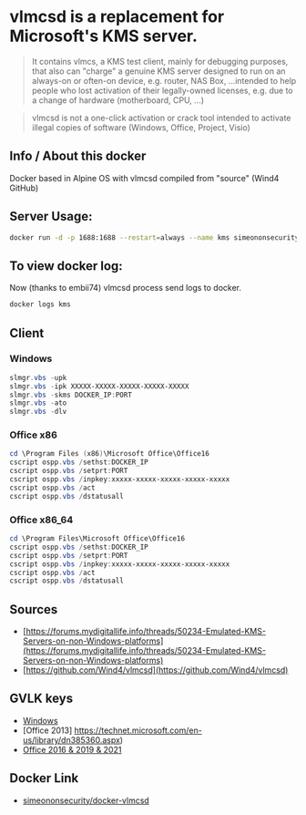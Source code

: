 # vlmcsd is a replacement for Microsoft's KMS server.

> It contains vlmcs, a KMS test client, mainly for debugging purposes, that also can "charge" a genuine KMS server designed to run on an always-on or often-on device, e.g. router, NAS Box, ...intended to help people who lost activation of their legally-owned licenses, e.g. due to a change of hardware (motherboard, CPU, ...)
  
> vlmcsd is not a one-click activation or crack tool intended to activate illegal copies of software (Windows, Office, Project, Visio)

## Info / About this docker
Docker based in Alpine OS with vlmcsd compiled from "source" (Wind4 GitHub)

## Server Usage:
```bash
docker run -d -p 1688:1688 --restart=always --name kms simeononsecurity/docker-vlmcsd 
```

## To view docker log:
Now (thanks to embii74) vlmcsd process send logs to docker.
```bash
docker logs kms
```

## Client
### Windows
```powershell
slmgr.vbs -upk  
slmgr.vbs -ipk XXXXX-XXXXX-XXXXX-XXXXX-XXXXX  
slmgr.vbs -skms DOCKER_IP:PORT  
slmgr.vbs -ato  
slmgr.vbs -dlv  
```

### Office x86
```powershell
cd \Program Files (x86)\Microsoft Office\Office16  
cscript ospp.vbs /sethst:DOCKER_IP  
cscript ospp.vbs /setprt:PORT  
cscript ospp.vbs /inpkey:xxxxx-xxxxx-xxxxx-xxxxx-xxxxx  
cscript ospp.vbs /act  
cscript ospp.vbs /dstatusall  
```
### Office x86_64
```powershell
cd \Program Files\Microsoft Office\Office16  
cscript ospp.vbs /sethst:DOCKER_IP  
cscript ospp.vbs /setprt:PORT  
cscript ospp.vbs /inpkey:xxxxx-xxxxx-xxxxx-xxxxx-xxxxx  
cscript ospp.vbs /act  
cscript ospp.vbs /dstatusall  
```

## Sources
- [https://forums.mydigitallife.info/threads/50234-Emulated-KMS-Servers-on-non-Windows-platforms](https://forums.mydigitallife.info/threads/50234-Emulated-KMS-Servers-on-non-Windows-platforms)
- [https://github.com/Wind4/vlmcsd](https://github.com/Wind4/vlmcsd)

## GVLK keys
- [Windows](https://docs.microsoft.com/en-us/windows-server/get-started/kmsclientkeys)
- [Office 2013] https://technet.microsoft.com/en-us/library/dn385360.aspx)
- [Office 2016 & 2019 & 2021](https://technet.microsoft.com/en-us/library/dn385360(v=office.16).aspx)

## Docker Link
- [simeononsecurity/docker-vlmcsd](https://hub.docker.com/r/simeononsecurity/docker-vlmcsd)
